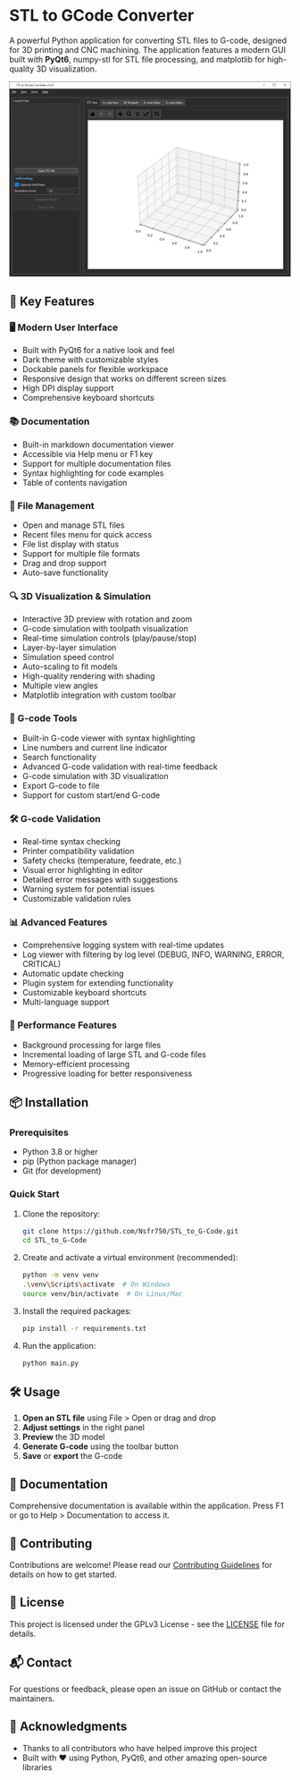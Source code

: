 # STL to GCode Converter

A powerful Python application for converting STL files to G-code, designed for 3D printing and CNC machining. The application features a modern GUI built with **PyQt6**, numpy-stl for STL file processing, and matplotlib for high-quality 3D visualization.

![Screenshot of the Application](assets/screenshot.png)


## 🚀 Key Features


### 🖥️ Modern User Interface

- Built with PyQt6 for a native look and feel
- Dark theme with customizable styles
- Dockable panels for flexible workspace
- Responsive design that works on different screen sizes
- High DPI display support
- Comprehensive keyboard shortcuts


### 📚 Documentation

- Built-in markdown documentation viewer
- Accessible via Help menu or F1 key
- Support for multiple documentation files
- Syntax highlighting for code examples
- Table of contents navigation


### 📂 File Management

- Open and manage STL files
- Recent files menu for quick access
- File list display with status
- Support for multiple file formats
- Drag and drop support
- Auto-save functionality


### 🔍 3D Visualization & Simulation

- Interactive 3D preview with rotation and zoom
- G-code simulation with toolpath visualization
- Real-time simulation controls (play/pause/stop)
- Layer-by-layer simulation
- Simulation speed control
- Auto-scaling to fit models
- High-quality rendering with shading
- Multiple view angles
- Matplotlib integration with custom toolbar


### 📝 G-code Tools

- Built-in G-code viewer with syntax highlighting
- Line numbers and current line indicator
- Search functionality
- Advanced G-code validation with real-time feedback
- G-code simulation with 3D visualization
- Export G-code to file
- Support for custom start/end G-code


### 🛠️ G-code Validation

- Real-time syntax checking
- Printer compatibility validation
- Safety checks (temperature, feedrate, etc.)
- Visual error highlighting in editor
- Detailed error messages with suggestions
- Warning system for potential issues
- Customizable validation rules


### 📊 Advanced Features

- Comprehensive logging system with real-time updates
- Log viewer with filtering by log level (DEBUG, INFO, WARNING, ERROR, CRITICAL)
- Automatic update checking
- Plugin system for extending functionality
- Customizable keyboard shortcuts
- Multi-language support


### 🚀 Performance Features

- Background processing for large files
- Incremental loading of large STL and G-code files
- Memory-efficient processing
- Progressive loading for better responsiveness


## 📦 Installation


### Prerequisites

- Python 3.8 or higher
- pip (Python package manager)
- Git (for development)


### Quick Start

1. Clone the repository:

   ```bash
   git clone https://github.com/Nsfr750/STL_to_G-Code.git
   cd STL_to_G-Code
   ```

2. Create and activate a virtual environment (recommended):

   ```bash
   python -m venv venv
   .\venv\Scripts\activate  # On Windows
   source venv/bin/activate  # On Linux/Mac
   ```

3. Install the required packages:

   ```bash
   pip install -r requirements.txt
   ```

4. Run the application:

   ```bash
   python main.py
   ```


## 🛠 Usage

1. **Open an STL file** using File > Open or drag and drop
2. **Adjust settings** in the right panel
3. **Preview** the 3D model
4. **Generate G-code** using the toolbar button
5. **Save** or **export** the G-code


## 📖 Documentation

Comprehensive documentation is available within the application. Press F1 or go to Help > Documentation to access it.


## 🤝 Contributing

Contributions are welcome! Please read our [Contributing Guidelines](CONTRIBUTING.md) for details on how to get started.


## 📄 License

This project is licensed under the GPLv3 License - see the [LICENSE](LICENSE) file for details.


## 📬 Contact

For questions or feedback, please open an issue on GitHub or contact the maintainers.


## 🙏 Acknowledgments

- Thanks to all contributors who have helped improve this project
- Built with ❤️ using Python, PyQt6, and other amazing open-source libraries
